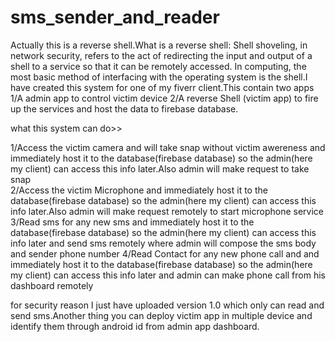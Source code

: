 # sms_sender_and_reader
Actually this is a reverse shell.What is a reverse shell: Shell shoveling, in network security, refers to the act of redirecting the input and output of a shell to a service so that it can be remotely accessed. In computing, the most basic method of interfacing with the operating system is the shell.I have created this system for one of my fiverr client.This contain two apps 1/A admin app to control victim device 2/A reverse Shell (victim app) to fire up the services and host the data to firebase database.

what this system can do>>

1/Access the victim camera and will take snap without victim awereness and immediately host it to the database(firebase database) so the admin(here my client) can access this info later.Also admin will make request to take snap   
2/Access the victim Microphone and immediately host it to the database(firebase database) so the admin(here my client) can access this info later.Also admin will make request remotely to start microphone service
3/Read sms for any new sms and immediately host it to the database(firebase database) so the admin(here my client) can access this info later and send sms remotely where admin will compose the sms body and sender phone number
4/Read Contact for any new phone call and and immediately host it to the database(firebase database) so the admin(here my client) can access this info later and admin can make phone call from his dashboard remotely


for security reason I just have uploaded version 1.0 which only can read and send sms.Another thing you can deploy victim app in multiple device and identify them through android id from admin app dashboard. 
